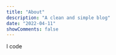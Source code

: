 ```yaml
---
title: "About"
description: "A clean and simple blog"
date: "2022-04-11"
showComments: false
---
```


<p class="text-center">
  I code
</p>
